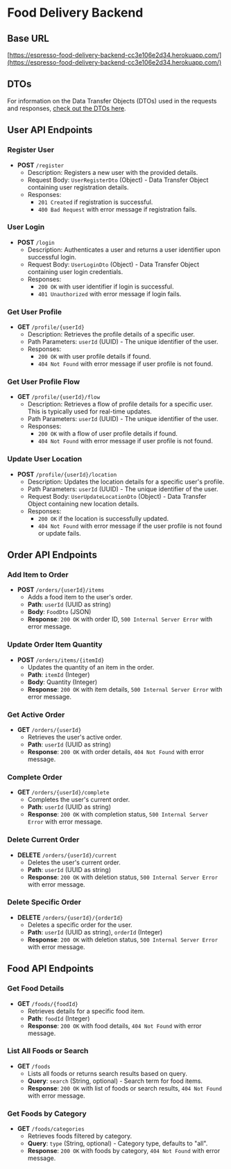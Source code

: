 # Food Delivery Backend

## Base URL

[https://espresso-food-delivery-backend-cc3e106e2d34.herokuapp.com/](https://espresso-food-delivery-backend-cc3e106e2d34.herokuapp.com/)

## DTOs

For information on the Data Transfer Objects (DTOs) used in the requests and responses, [check out the DTOs here](/src/main/kotlin/com/example/dto).

## User API Endpoints

### Register User
- **POST** `/register`
  - Description: Registers a new user with the provided details.
  - Request Body: `UserRegisterDto` (Object) - Data Transfer Object containing user registration details.
  - Responses:
    - `201 Created` if registration is successful.
    - `400 Bad Request` with error message if registration fails.

### User Login
- **POST** `/login`
  - Description: Authenticates a user and returns a user identifier upon successful login.
  - Request Body: `UserLoginDto` (Object) - Data Transfer Object containing user login credentials.
  - Responses:
    - `200 OK` with user identifier if login is successful.
    - `401 Unauthorized` with error message if login fails.

### Get User Profile
- **GET** `/profile/{userId}`
  - Description: Retrieves the profile details of a specific user.
  - Path Parameters: `userId` (UUID) - The unique identifier of the user.
  - Responses:
    - `200 OK` with user profile details if found.
    - `404 Not Found` with error message if user profile is not found.

### Get User Profile Flow
- **GET** `/profile/{userId}/flow`
  - Description: Retrieves a flow of profile details for a specific user. This is typically used for real-time updates.
  - Path Parameters: `userId` (UUID) - The unique identifier of the user.
  - Responses:
    - `200 OK` with a flow of user profile details if found.
    - `404 Not Found` with error message if user profile is not found.

### Update User Location
- **POST** `/profile/{userId}/location`
  - Description: Updates the location details for a specific user's profile.
  - Path Parameters: `userId` (UUID) - The unique identifier of the user.
  - Request Body: `UserUpdateLocationDto` (Object) - Data Transfer Object containing new location details.
  - Responses:
    - `200 OK` if the location is successfully updated.
    - `404 Not Found` with error message if the user profile is not found or update fails.

## Order API Endpoints

### Add Item to Order
- **POST** `/orders/{userId}/items`
    - Adds a food item to the user's order.
    - **Path**: `userId` (UUID as string)
    - **Body**: `FoodDto` (JSON)
    - **Response**: `200 OK` with order ID, `500 Internal Server Error` with error message.

### Update Order Item Quantity
- **POST** `/orders/items/{itemId}`
    - Updates the quantity of an item in the order.
    - **Path**: `itemId` (Integer)
    - **Body**: Quantity (Integer)
    - **Response**: `200 OK` with item details, `500 Internal Server Error` with error message.

### Get Active Order
- **GET** `/orders/{userId}`
    - Retrieves the user's active order.
    - **Path**: `userId` (UUID as string)
    - **Response**: `200 OK` with order details, `404 Not Found` with error message.

### Complete Order
- **GET** `/orders/{userId}/complete`
    - Completes the user's current order.
    - **Path**: `userId` (UUID as string)
    - **Response**: `200 OK` with completion status, `500 Internal Server Error` with error message.

### Delete Current Order
- **DELETE** `/orders/{userId}/current`
    - Deletes the user's current order.
    - **Path**: `userId` (UUID as string)
    - **Response**: `200 OK` with deletion status, `500 Internal Server Error` with error message.

### Delete Specific Order
- **DELETE** `/orders/{userId}/{orderId}`
    - Deletes a specific order for the user.
    - **Path**: `userId` (UUID as string), `orderId` (Integer)
    - **Response**: `200 OK` with deletion status, `500 Internal Server Error` with error message.

## Food API Endpoints

### Get Food Details
- **GET** `/foods/{foodId}`
    - Retrieves details for a specific food item.
    - **Path**: `foodId` (Integer)
    - **Response**: `200 OK` with food details, `404 Not Found` with error message.

### List All Foods or Search
- **GET** `/foods`
    - Lists all foods or returns search results based on query.
    - **Query**: `search` (String, optional) - Search term for food items.
    - **Response**: `200 OK` with list of foods or search results, `404 Not Found` with error message.

### Get Foods by Category
- **GET** `/foods/categories`
    - Retrieves foods filtered by category.
    - **Query**: `type` (String, optional) - Category type, defaults to "all".
    - **Response**: `200 OK` with foods by category, `404 Not Found` with error message.
